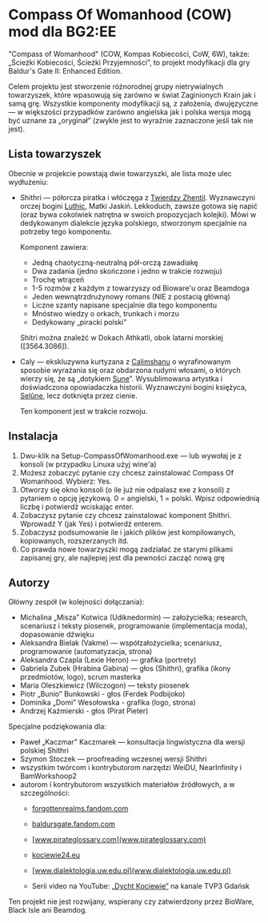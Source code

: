 Compass Of Womanhood (COW) mod dla BG2:EE
=========================================

"Compass of Womanhood" (COW, Kompas Kobiecości, CoW, 6W), także: „Ścieżki Kobiecości, Ścieżki Przyjemności”, to projekt modyfikacji dla gry Baldur's Gate II: Enhanced Edition.

Celem projektu jest stworzenie różnorodnej grupy nietrywialnych towarzyszek, które wpasowują się zarówno w świat Zaginionych Krain jak i samą grę. Wszystkie komponenty modyfikacji są, z założenia, dwujęzyczne — w większości przypadków zarówno angielska jak i polska wersja mogą być uznane za „oryginał” (zwykle jest to wyraźnie zaznaczone jeśli tak nie jest).

Lista towarzyszek
-----------------

Obecnie w projekcie powstają dwie towarzyszki, ale lista może ulec wydłużeniu:

*   Shithri — półorcza piratka i włóczęga z [Twierdzy Zhentil](https://sfery.fandom.com/wiki/Twierdza_Zhentil). Wyznawczyni orczej bogini [Luthic](https://sfery.fandom.com/wiki/Luthic), Matki Jaskiń. Lekkoduch, zawsze gotowa się napić (oraz bywa cokolwiek natrętna w swoich propozycjach kolejki). Mówi w dedykowanym dialekcie języka polskiego, stworzonym specjalnie na potrzeby tego komponentu.

    Komponent zawiera:

    *   Jedną chaotyczną-neutralną pół-orczą zawadiakę
    *   Dwa zadania (jedno skończone i jedno w trakcie rozwoju)
    *   Trochę wtrąceń
    *   1-5 rozmów z każdym z towarzyszy od Bioware'u oraz Beamdoga
    *   Jeden wewnątrzdrużynowy romans (NIE z postacią główną)
    *   Liczne szanty napisane specjalnie dla tego komponentu
    *   Mnóstwo wiedzy o orkach, trunkach i morzu
    *   Dedykowany „piracki polski”


    Shitri można znaleźć w Dokach Athkatli, obok latarni morskiej (\[3564.3086\]).

*   Caly — ekskluzywna kurtyzana z [Calimshanu](https://sfery.fandom.com/wiki/Calimshan) o wyrafinowanym sposobie wyrażania się oraz obdarzona rudymi włosami, o których wierzy się, że są „dotykiem [Sune](https://sfery.fandom.com/wiki/Sune)”. Wysublimowana artystka i doświadczona opowiadaczka historii. Wyznawczyni bogini księżyca, [Selûne](https://sfery.fandom.com/wiki/Sel%C3%BBne), lecz dotknięta przez cienie.

    Ten komponent jest w trakcie rozwoju.

Instalacja
----------

1.  Dwu-klik na Setup-CompassOfWomanhood.exe — lub wywołaj je z konsoli (w przypadku Linuxa użyj wine'a)
2.  Możesz zobaczyć pytanie czy chcesz zainstalować Compass Of Womanhood. Wybierz: Yes.
3.  Otworzy się okno konsoli (o ile już nie odpalasz exe z konsoli) z pytaniem o opcję językową. 0 = angielski, 1 = polski. Wpisz odpowiednią liczbę i potwierdź wciskając enter.
4.  Zobaczysz pytanie czy chcesz zainstalować komponent Shithri. Wprowadź Y (jak Yes) i potwierdź enterem.
5.  Zobaczysz podsumowanie ile i jakich plików jest kompilowanych, kopiowanych, rozszerzanych itd.
6.  Co prawda nowe towarzyszki mogą zadziałać ze starymi plikami zapisanej gry, ale najlepiej jest dla pewności zacząć nową grę

Autorzy
-------

Główny zespół (w kolejności dołączania):

*   Michalina „Misza” Kotwica (Udiknedormin) — założycielka; research, scenariusz i teksty piosenek, programowanie (implementacja moda), dopasowanie dźwięku
*   Aleksandra Bielak (Vakme) — współzałożycielka; scenariusz, programowanie (automatyzacja, strona)
*   Aleksandra Czapla (Lexie Heron) — grafika (portrety)
*   Gabriela Zubek (Hrabina Gabina) — głos (Shithri), grafika (ikony przedmiotów, logo), scrum masterka
*   Maria Oleszkiewicz (Wilczogon) — teksty piosenek
*   Piotr „Bunio” Bunkowski - głos (Ferdek Podbijoko)
*   Dominika „Domi” Wesołowska - grafika (logo, strona)
*   Andrzej Kaźmierski - głos (Pirat Pieter)

Specjalne podziękowania dla:

*   Paweł „Kaczmar” Kaczmarek — konsultacja lingwistyczna dla wersji polskiej Shithri
*   Szymon Stoczek — proofreading wczesnej wersji Shithri
*   wszystkim twórcom i kontrybutorom narzędzi WeiDU, NearInfinity i BamWorkshoop2
*   autorom i kontrybutorom wszystkich materiałów źródłowych, a w szczególności:
    *   [forgottenrealms.fandom.com](forgottenrealms.fandom.com)
    *   [baldursgate.fandom.com](baldursgate.fandom.com)

    *   [www.pirateglossary.com](www.pirateglossary.com)

    *   [kociewie24.eu](kociewie24.eu)

    *   [www.dialektologia.uw.edu.pl](www.dialektologia.uw.edu.pl)

    *   Serii video na YouTube: [„Dycht Kociewie”](https://www.youtube.com/watch?v=OAe3JrOjdDo&list=PLSfo-4cV85XquNaMbfea7lokVf10erRpI&index=30) na kanale TVP3 Gdańsk


Ten projekt nie jest rozwijany, wspierany czy zatwierdzony przez BioWare, Black Isle ani Beamdog.
